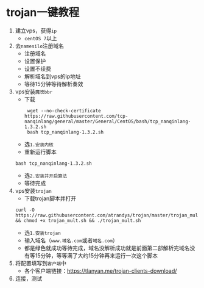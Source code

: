 # trojan一键教程
1. 建立vps，获得`ip`
   * `centOS 7`以上
2. 去`namesilo`注册域名
   * 注册域名
   * 设置保护
   * 设置不续费
   * 解析域名到vps的ip地址
   * 等待15分钟等待解析奏效
3. vps安装`魔改bbr`
   * 下载
     ```shell
      wget --no-check-certificate https://raw.githubusercontent.com/tcp-nanqinlang/general/master/General/CentOS/bash/tcp_nanqinlang-1.3.2.sh
      bash tcp_nanqinlang-1.3.2.sh
      ```
   * 选`1.安装内核`
   * 重新运行脚本
   ```shell
   bash tcp_nanqinlang-1.3.2.sh
   ```
   * 选`2.安装并开启算法`
   * 等待完成
4. vps安装`trojan`
    * 下载trojan脚本并打开
    ```shell
    curl -O https://raw.githubusercontent.com/atrandys/trojan/master/trojan_mult.sh && chmod +x trojan_mult.sh && ./trojan_mult.sh
    ```
    * 选`1.安装trojan`
    * 输入域名（`www.域名.com`或者`域名.com`）
    * 都是绿色就成功等待完成，域名没解析成功就是前面第二部解析完域名没有等15分钟，等等满了大约15分钟再来运行一次这个脚本
5. 将配置填写到`客户端`中
   * 各个客户端链接：https://tlanyan.me/trojan-clients-download/
6. 连接，测试
